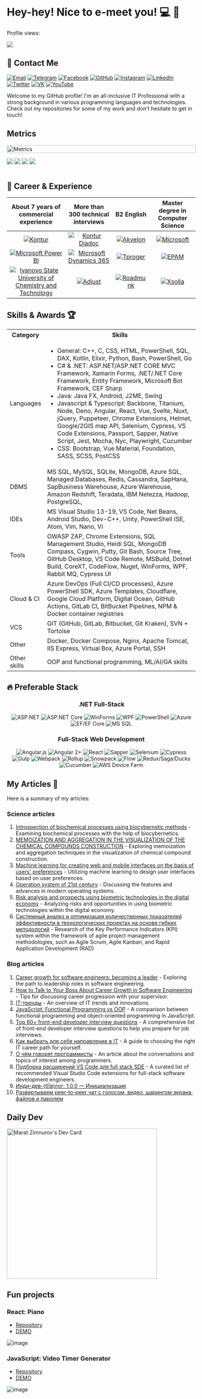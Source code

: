 # Hey-hey! Nice to e-meet you! :computer: :rocket:

Profile views:

![](https://profile-counter.glitch.me/the-homeless-god/count.svg)


## :speech_balloon: Contact Me

[![Email](https://img.shields.io/badge/Email-zimtir%40mail.ru-blue)](mailto:zimtir@mail.ru)
[![Telegram](https://img.shields.io/badge/Telegram-%40the__homeless__god-blue)](https://t.me/the_homeless_god)
[![Facebook](https://img.shields.io/badge/Facebook-Profile-blue)](https://www.facebook.com/profile.php?id=100006956115543)
[![GitHub](https://img.shields.io/badge/GitHub-Profile-blue)](https://github.com/the-homeless-god)
[![Instagram](https://img.shields.io/badge/Instagram-Profile-blue)](https://www.instagram.com/the_homeless_god)
[![LinkedIn](https://img.shields.io/badge/LinkedIn-Profile-blue)](https://www.linkedin.com/in/marat-z/)
[![Twitter](https://img.shields.io/badge/Twitter-Profile-blue)](https://twitter.com/THG_Marat_Z)
[![VK](https://img.shields.io/badge/VK-Profile-blue)](https://vk.com/the_homeless_god)
[![YouTube](https://img.shields.io/badge/YouTube-Channel-blue)](https://www.youtube.com/channel/UCJ-P1V1_OdLH6_iWejitm5g?view_as=subscriber)

Welcome to my GitHub profile! I'm an all-inclusive IT Professional with a strong background in various programming languages and technologies. Check out my repositories for some of my work and don't hesitate to get in touch!

## Metrics

<div style="display: flex">
<img src="/github-metrics.svg" alt="Metrics" width="100%">
</div>


<div style="display:flex; ">

![](https://raw.githubusercontent.com/the-homeless-god/github-stats/master/generated/overview.svg#gh-dark-mode-only) ![](https://raw.githubusercontent.com/the-homeless-god/github-stats/master/generated/overview.svg#gh-light-mode-only) ![](https://raw.githubusercontent.com/the-homeless-god/github-stats/master/generated/languages.svg#gh-dark-mode-only) ![](https://raw.githubusercontent.com/the-homeless-god/github-stats/master/generated/languages.svg#gh-light-mode-only) 

</div>

## :briefcase: Career & Experience

|                                                                         About 7 years of commercial experience                                                                          |                                                                    More than 300 technical interviews                                                                     |                                                                 B2 English                                                                  |                                                         Master degree in Computer Science                                                         |
| :-------------------------------------------------------------------------------------------------------------------------------------------------------------------------------------: | :-----------------------------------------------------------------------------------------------------------------------------------------------------------------------: | :-----------------------------------------------------------------------------------------------------------------------------------------: | :-----------------------------------------------------------------------------------------------------------------------------------------------: |
|                         [![Kontur](https://user-images.githubusercontent.com/32175240/229384456-d2e0cb2e-5f72-4aee-baa0-1b60ea660367.png)](https://kontur.ru/)                          |            [![Kontur Diadoc](https://user-images.githubusercontent.com/32175240/229384654-c21e5858-94df-4f60-b5c5-538d9766f1c4.png)](https://kontur.ru/diadoc)            |  [![Akvelon](https://user-images.githubusercontent.com/32175240/229384466-9331cd67-3c77-47a1-b129-e34f9ff46e6d.png)](https://akvelon.com/)  | [![Microsoft](https://user-images.githubusercontent.com/32175240/229384495-a88dfecd-2549-4233-acb5-0c84e962817e.png)](https://www.microsoft.com/) |
|          [![Microsoft Power BI](https://user-images.githubusercontent.com/32175240/229384634-74b03560-f87a-4474-9a43-09bfe2bedaeb.png)](https://powerbi.microsoft.com/en-au/)           | [![Microsoft Dynamics 365](https://user-images.githubusercontent.com/32175240/229384753-7e51ad49-ede0-4733-88d0-2ab9b1bb0b1e.png)](https://dynamics.microsoft.com/en-us/) |  [![Tproger](https://user-images.githubusercontent.com/32175240/229384675-eb9e5fff-fe68-4b7c-aade-20a9b9833f4a.png)](https://tproger.ru/)   |      [![EPAM](https://user-images.githubusercontent.com/32175240/229384516-8414193f-7b94-4335-af64-736275fc7887.png)](https://www.epam.com/)      |
| [![Ivanovo State University of Chemistry and Technology](https://user-images.githubusercontent.com/32175240/229384705-3945ebe9-a1ab-4d0f-bec2-9aa07d5f2b55.png)](https://www.isuct.ru/) |                  [![Adjust](https://user-images.githubusercontent.com/32175240/229384725-6d52ffcd-3cda-4753-8f07-217a6c3116b6.png)](http://adjust.com/)                   | [![Roadmunk](https://user-images.githubusercontent.com/32175240/229384502-1b4107a8-c213-41fc-a23d-adcd13018888.png)](https://roadmunk.com/) |      [![Xsolla](https://user-images.githubusercontent.com/32175240/229384508-90e98f28-70e1-4fd4-853c-23f7cadba41a.png)](https://xsolla.com/)      |  |  |  |

## Skills & Awards :trophy:

<table>
  <tr>
    <th>Category</th>
    <th>Skills</th>
  </tr>
  <tr>
    <td>Languages</td>
    <td>
      <ul>
        <li>General: C++, C, CSS, HTML, PowerShell, SQL, DAX, Kotlin, Elixir, Python, Bash, PowerShell, Go</li>
        <li>
          C# & .NET: ASP.NET/ASP.NET CORE MVC Framework, Xamarin Forms, .NET/.NET Core Framework, Entity Framework, Microsoft Bot Framework, CEF Sharp
        </li>
        <li>Java: Java FX, Android, J2ME, Swing</li>
        <li>
          Javascript & Typescript: Backbone, Titanium, Node, Deno, Angular, React, Vue, Svelte, Nuxt, jQuery, Puppeteer, Chrome Extensions, Helmet, Google/2GIS map API, Selenium, Cypress, VS Code Extensions, Passport, Sapper, Native Script, Jest, Mocha, Nyc, Playwright, Cucumber
        </li>
        <li>CSS: Bootstrap, Vue Material, Foundation, SASS, SCSS, PostCSS</li>
      </ul>
    </td>
  </tr>
  <tr>
    <td>DBMS</td>
    <td>
      MS SQL, MySQL, SQLite, MongoDB, Azure SQL, Managed Databases, Redis, Cassandra, SapHana, SapBusiness Warehouse, Azure Warehouse, Amazon Redshift, Teradata, IBM Netezza, Hadoop, PostgreSQL,
    </td>
  </tr>
  <tr>
    <td>IDEs</td>
    <td>
      MS Visual Studio 13-19, VS Code, Net Beans, Android Studio, Dev-C++, Unity, PowerShell ISE, Atom, Vim, Nano, Vi
    </td>
  </tr>
  <tr>
    <td>Tools</td>
    <td>
      OWASP ZAP, Chrome Extensions, SQL Management Studio, Heidi SQL, MongoDB Compass, Cygwin, Putty, Git Bash, Source Tree, GitHub Desktop, VS Code Remote, MSBuild, Dotnet Build, CoreXT, CodeFlow, Nuget, WinForms, WPF, Rabbit MQ, Cypress UI
    </td>
  </tr>
  <tr>
    <td>Cloud & CI</td>
    <td>
      Azure DevOps (Full CI/CD processes), Azure PowerShell SDK, Azure Templates, Cloudflare, Google Cloud Platform, Digital Ocean, GitHub Actions, GitLab CI, BitBucket Pipelines, NPM & Docker container registries
    </td>
  </tr>
  <tr>
    <td>VCS</td>
    <td>
      GIT (GitHub, GitLab, Bitbucket, Git Kraken), SVN + Tortoise
    </td>
  </tr>
  <tr>
    <td>Other</td>
    <td>
      Docker, Docker Compose, Nginx, Apache Tomcat, IIS Express, Virtual Box, Azure Portal, SSH
    </td>
  </tr>
  <tr>
    <td>Other skills</td>
    <td>
      OOP and functional programming, ML/AI/GA skills
    </td>
  </tr>
</table>

## :fire: Preferable Stack

<div align="center">

### .NET Full-Stack

![ASP.NET](https://img.shields.io/badge/ASP.NET-FullStack-512BD4?style=for-the-badge&logo=.net)
![ASP.NET Core](https://img.shields.io/badge/ASP.NET_Core-FullStack-512BD4?style=for-the-badge&logo=.net)
![WinForms](https://img.shields.io/badge/WinForms-FullStack-512BD4?style=for-the-badge)
![WPF](https://img.shields.io/badge/WPF-FullStack-512BD4?style=for-the-badge)
![PowerShell](https://img.shields.io/badge/PowerShell-FullStack-5391FE?style=for-the-badge&logo=PowerShell)
![Azure](https://img.shields.io/badge/Azure-FullStack-0089D6?style=for-the-badge&logo=Microsoft-Azure)
![EF/EF Core](https://img.shields.io/badge/EF/EF_Core-FullStack-512BD4?style=for-the-badge)
![MS SQL](https://img.shields.io/badge/MS_SQL-FullStack-CC2927?style=for-the-badge&logo=Microsoft-SQL-Server)

### Full-Stack Web Development
  
![Angular.js](https://img.shields.io/badge/Angular.js-FullStack-DD0031?style=for-the-badge&logo=AngularJS)
![Angular 2+](https://img.shields.io/badge/Angular_2+-FullStack-DD0031?style=for-the-badge&logo=Angular)
![React](https://img.shields.io/badge/React-FullStack-61DAFB?style=for-the-badge&logo=React)
![Sapper](https://img.shields.io/badge/Sapper-FullStack-FF3E00?style=for-the-badge)
![Selenium](https://img.shields.io/badge/Selenium-FullStack-43B02A?style=for-the-badge&logo=Selenium)
![Cypress](https://img.shields.io/badge/Cypress-FullStack-17202C?style=for-the-badge&logo=Cypress)
![Gulp](https://img.shields.io/badge/Gulp-FullStack-CF4647?style=for-the-badge&logo=gulp)
![Webpack](https://img.shields.io/badge/Webpack-FullStack-8DD6F9?style=for-the-badge&logo=Webpack)
![Rollup](https://img.shields.io/badge/Rollup-FullStack-EC4A3F?style=for-the-badge&logo=rollup.js)
![Snowpack](https://img.shields.io/badge/Snowpack-FullStack-711F9B?style=for-the-badge&logo=Snowpack)
![Flow](https://img.shields.io/badge/Flow-FullStack-20232A?style=for-the-badge)
![Redux/Saga/Ducks](https://img.shields.io/badge/Redux/Saga/Ducks-FullStack-764ABC?style=for-the-badge&logo=Redux)
![Cucumber](https://img.shields.io/badge/Cucumber-FullStack-25A812?style=for-the-badge&logo=Cucumber)
![AWS Device Farm](https://img.shields.io/badge/AWS_Device_Farm-FullStack-232F3E?style=for-the-badge&logo=Amazon-AWS)

</div>

## My Articles :book:

Here is a summary of my articles:

### Science articles

1. [Introspection of biochemical processes using biocybernetic methods](https://github.com/the-homeless-god/Profile/blob/master/Articles/Introspection%20of%20biochemical%20processes%20using%20biocybernetic%20methods.md) - Examining biochemical processes with the help of biocybernetics.
2. [MEMOIZATION AND AGGREGATION IN THE VISUALIZATION OF THE CHEMICAL COMPOUNDS CONSTRUCTION](https://github.com/the-homeless-god/Profile/blob/master/Articles/MEMOIZATION%20AND%20AGGREGATION%20IN%20THE%20VISUALIZATION%20OF%20THE%20CHEMICAL%20COMPOUNDS%20CONSTRUCTION.md) - Exploring memoization and aggregation techniques in the visualization of chemical compound construction.
3. [Machine learning for creating web and mobile interfaces on the basis of users' preferences](https://github.com/the-homeless-god/Profile/blob/master/Articles/Machine%20learning%20for%20creating%20web%20and%20mobile%20interfaces%20on%20the%20basis%20of%20users'%20preferences.md) - Utilizing machine learning to design user interfaces based on user preferences.
4. [Operation system of 21st century](https://github.com/the-homeless-god/Profile/blob/master/Articles/Operation%20system%20of%2021st%20century.md) - Discussing the features and advances in modern operating systems.
5. [Risk analysis and prospects using biometric technologies in the digital economy](https://github.com/the-homeless-god/Profile/blob/master/Articles/Risk%20analysis%20and%20prospects%20using%20biometric%20technologies%20in%20the%20digital%20economy.md) - Analyzing risks and opportunities in using biometric technologies within the digital economy.
6. [Системный анализ и оптимизация количественных показателей эффективности в технологических проектах на основе гибких методологий](https://github.com/the-homeless-god/Profile/blob/master/Articles/%D0%A1%D0%B8%D1%81%D1%82%D0%B5%D0%BC%D0%BD%D1%8B%D0%B9%20%D0%B0%D0%BD%D0%B0%D0%BB%D0%B8%D0%B7%20%D0%B8%20%D0%BE%D0%BF%D1%82%D0%B8%D0%BC%D0%B8%D0%B7%D0%B0%D1%86%D0%B8%D1%8F%20%D0%BA%D0%BE%D0%BB%D0%B8%D1%87%D0%B5%D1%81%D1%82%D0%B2%D0%B5%D0%BD%D0%BD%D1%8B%D1%85%20%D0%BF%D0%BE%D0%BA%D0%B0%D0%B7%D0%B0%D1%82%D0%B5%D0%BB%D0%B5%D0%B9%20%D1%8D%D1%84%D1%84%D0%B5%D0%BA%D1%82%D0%B8%D0%B2%D0%BD%D0%BE%D1%81%D1%82%D0%B8%20%D0%B2%20%D1%82%D0%B5%D1%85%D0%BD%D0%BE%D0%BB%D0%BE%D0%B3%D0%B8%D1%87%D0%B5%D1%81%D0%BA%D0%B8%D1%85%20%D0%BF%D1%80%D0%BE%D0%B5%D0%BA%D1%82%D0%B0%D1%85%20%D0%BD%D0%B0%20%D0%BE%D1%81%D0%BD%D0%BE%D0%B2%D0%B5%20%D0%B3%D0%B8%D0%B1%D0%BA%D0%B8%D1%85%20%D0%BC%D0%B5%D1%82%D0%BE%D0%B4%D0%BE%D0%BB%D0%BE%D0%B3%D0%B8%D0%B9.md) - Research of the Key Performance Indicators (KPI) system within the framework of agile project management methodologies, such as Agile Scrum, Agile Kanban, and Rapid Application Development (RAD)

### Blog articles

1. [Career growth for software engineers: becoming a leader](https://github.com/the-homeless-god/Profile/blob/master/Articles/Career%20growth%20for%20software%20engineers%3A%20becoming%20a%20leader.md) - Exploring the path to leadership roles in software engineering.
2. [How to Talk to Your Boss About Career Growth in Software Engineering](https://github.com/the-homeless-god/Profile/blob/master/Articles/How%20to%20Talk%20to%20Your%20Boss%20About%20Career%20Growth%20in%20Software%20Engineering.md) - Tips for discussing career progression with your supervisor.
3. [IT-тренды](https://github.com/the-homeless-god/Profile/blob/master/Articles/IT-%D1%82%D1%80%D0%B5%D0%BD%D0%B4%D1%8B.md) - An overview of IT trends and innovations.
4. [JavaScript: Functional Programming vs OOP](https://github.com/the-homeless-god/Profile/blob/master/Articles/JavaScript%3A%20Functional%20Programming%20vs%20OOP.md) - A comparison between functional programming and object-oriented programming in JavaScript.
5. [Top 60+ front-end developer interview questions](https://github.com/the-homeless-god/Profile/blob/master/Articles/top%2060%2B%20front%20end%20developer%20interview%20questions.md) - A comprehensive list of front-end developer interview questions to help you prepare for job interviews.
6. [Как выбрать для себя направление в IT](https://github.com/the-homeless-god/Profile/blob/master/Articles/%D0%9A%D0%B0%D0%BA%20%D0%B2%D1%8B%D0%B1%D1%80%D0%B0%D1%82%D1%8C%20%D0%B4%D0%BB%D1%8F%20%D1%81%D0%B5%D0%B1%D1%8F%20%D0%BD%D0%B0%D0%BF%D1%80%D0%B0%D0%B2%D0%BB%D0%B5%D0%BD%D0%B8%D0%B5%20%D0%B2%20IT.md) - A guide to choosing the right IT career path for yourself.
7. [О чём говорят программисты](https://github.com/the-homeless-god/Profile/blob/master/Articles/%D0%9E%20%D1%87%D1%91%D0%BC%20%D0%B3%D0%BE%D0%B2%D0%BE%D1%80%D1%8F%D1%82%20%D0%BF%D1%80%D0%BE%D0%B3%D1%80%D0%B0%D0%BC%D0%BC%D0%B8%D1%81%D1%82%D1%8B.md) - An article about the conversations and topics of interest among programmers.
8. [Подборка расширений VS Code для full stack SDE](https://github.com/the-homeless-god/Profile/blob/master/Articles/%D0%9F%D0%BE%D0%B4%D0%B1%D0%BE%D1%80%D0%BA%D0%B0%20%D1%80%D0%B0%D1%81%D1%88%D0%B8%D1%80%D0%B5%D0%BD%D0%B8%D0%B9%20VS%20Code%20%D0%B4%D0%BB%D1%8F%20full%20stack%20SDE.md) - A curated list of recommended Visual Studio Code extensions for full-stack software development engineers.
9. [Инди-дев-(б|в)лог: 1.0.0 — Инициализация](https://habr.com/ru/articles/679798/)
10. [Развертываем peer-to-peer чат с голосом, видео, шарингом экрана, файлов и паролем](https://habr.com/ru/articles/805889/)

## Daily Dev

<a href="https://app.daily.dev/the_homeless_god"><img src="https://api.daily.dev/devcards/9aae145f75cb4dcebbd04fc210298cb2.png?r=p3d" width="400" alt="Marat Zimnurov's Dev Card"/></a>

## Fun projects

### React: Piano

- [Repository](https://github.com/the-homeless-god/Piano)
- [DEMO](https://the-homeless-god.github.io/Piano/build/index.html)

![image](https://user-images.githubusercontent.com/32175240/230887876-50790af7-ba7a-46c7-80ec-c217b043e95d.png)

### JavaScript: Video Timer Generator

- [Repository](https://github.com/the-homeless-god/video-timer-generator)
- [DEMO](https://the-homeless-god.github.io/video-timer-generator)

![image](https://user-images.githubusercontent.com/32175240/230887953-a6208df2-b783-4a05-a42a-8e00c7fd6b49.png)
